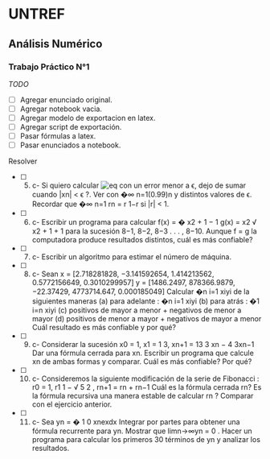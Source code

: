 # UNTREF
## Análisis Numérico
### Trabajo Práctico N°1

_TODO_

- [ ] Agregar enunciado original.
- [ ] Agregar notebook vacia.
- [ ] Agregar modelo de exportacion en latex.
- [ ] Agregar script de exportación.
- [ ] Pasar fórmulas a latex.
- [ ] Pasar enunciados a notebook.

Resolver

- [ ] 5. c- Si quiero calcular ![eq](http://latex.codecogs.com/png.latex?\inline\sum_{n=1}^{\infty}%20x_n) con un error menor a ϵ, dejo de sumar cuando |xn| < ϵ ?. Ver con
�∞
n=1(0.99)n y distintos valores de ϵ. Recordar que �∞
n=1 rn =
r
1−r si |r| < 1.
- [ ] 6. c- Escribir un programa para calcular
f(x) =
�
x2 + 1 − 1
g(x) =
x2
√
x2 + 1 + 1
para la sucesión 8−1, 8−2, 8−3 . . . , 8−10. Aunque f = g la computadora produce resultados distintos,
cuál es más confiable?
- [ ] 7. c- Escribir un algoritmo para estimar el número de máquina.
- [ ] 8. c- Sean
x = [2.718281828, −3.141592654, 1.414213562, 0.5772156649, 0.3010299957]
y = [1486.2497, 878366.9879, −22.37429, 4773714.647, 0.000185049]
Calcular �n
i=1 xiyi de la siguientes maneras
(a) para adelante : �n
i=1 xiyi
(b) para atrás : �1
i=n xiyi
(c) positivos de mayor a menor + negativos de menor a mayor
(d) positivos de menor a mayor + negativos de mayor a menor
Cuál resultado es más confiable y por qué?
- [ ] 9. c- Considerar la sucesión
    x0 = 1, x1 = 1
    3,
    xn+1 = 13
    3 xn − 4
    3xn−1
    Dar una fórmula cerrada para xn. Escribir un programa que calcule xn de ambas formas y comparar. Cuál es más confiable? Por qué?
- [ ] 10. c- Consideremos la     siguiente modificación de la serie de Fibonacci :
r0 = 1, r1   1 −
√
5
2
,
rn+1 = rn + rn−1
Cuál es la fórmula cerrada rn? Es la fórmula recursiva una manera estable de calcular rn ? Comparar
con el ejercicio anterior.
- [ ] 11. c- Sea
yn =
� 1
0
xnexdx
Integrar por partes para obtener una fórmula recurrente para yn. Mostrar que limn→∞yn = 0 . Hacer
un programa para calcular los primeros 30 términos de yn y analizar los resultados.
